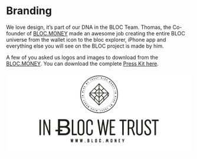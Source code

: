 # Branding

We love design, it’s part of our DNA in the BLOC Team. Thomas, the Co-founder of [BLOC.MONEY](https://bloc.money) made an awesome job creating the entire BLOC universe from the wallet icon to the bloc explorer, iPhone app and everything else you will see on the BLOC project is made by him.

A few of you asked us logos and images to download from the [BLOC.MONEY](https://bloc.money). You can download the complete [Press Kit here](https://bloc.money/files/press/PRESS_KIT.zip).


[![IN BLOC WE TRUST](images/bloc-logo-intro.png)](https://bloc.money)